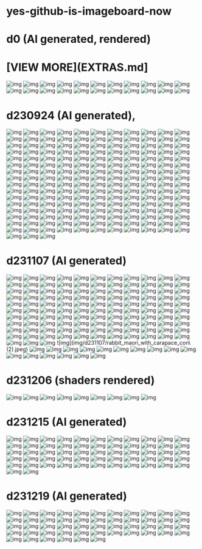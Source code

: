 # yes-github-is-imageboard-now

# d0 (AI generated, rendered)

# [VIEW MORE](EXTRAS.md]

![img](img/d0/Japanese_urban_downtown_hirise(1).jpeg)
![img](img/d0/Japanese_urban_downtown_hirise(2).jpeg)
![img](img/d0/Japanese_urban_downtown_hirise.jpeg)
![img](img/d0/alian_gem_crystal_stone_mutate-1.jpeg)
![img](img/d0/alian_gem_crystal_stone_mutate.jpeg)
![img](img/d0/battle_pass_game_ui_flat_outli(1).jpeg)
![img](img/d0/battle_pass_game_ui_flat_outli(2).jpeg)
![img](img/d0/battle_pass_game_ui_flat_outli(3).jpeg)
![img](img/d0/battle_pass_game_ui_flat_outli.jpeg)
![img](img/d0/d231128-0-fullhd.png)
![img](img/d0/d231128-1-fullhd.png)
![img](img/d0/d231128-100px.png)
![img](img/d0/d231128-2-fullhd.png)
![img](img/d0/d231128-3-fullhd.png)
![img](img/d0/d231128-4-fullhd.png)
![img](img/d0/d231128.png)
![img](img/d0/d231201-0.png)
![img](img/d0/d231206-0.png)
![img](img/d0/painterly_anime_artwork_Japane(1).jpeg)
![img](img/d0/painterly_anime_artwork_Japane.jpeg)
![img](img/d0/painterly_anime_artwork_overex(1).jpeg)
![img](img/d0/painterly_anime_artwork_overex.jpeg)

# d230924 (AI generated), 

![img](img/d230924/out-0%20(1).png)
![img](img/d230924/out-0%20(10).png)
![img](img/d230924/out-0%20(11).png)
![img](img/d230924/out-0%20(12).png)
![img](img/d230924/out-0%20(13).png)
![img](img/d230924/out-0%20(14).png)
![img](img/d230924/out-0%20(15).png)
![img](img/d230924/out-0%20(16).png)
![img](img/d230924/out-0%20(17).png)
![img](img/d230924/out-0%20(18).png)
![img](img/d230924/out-0%20(19).png)
![img](img/d230924/out-0%20(2).png)
![img](img/d230924/out-0%20(20).png)
![img](img/d230924/out-0%20(21).png)
![img](img/d230924/out-0%20(22).png)
![img](img/d230924/out-0%20(23).png)
![img](img/d230924/out-0%20(24).png)
![img](img/d230924/out-0%20(25).png)
![img](img/d230924/out-0%20(26).png)
![img](img/d230924/out-0%20(27).png)
![img](img/d230924/out-0%20(28).png)
![img](img/d230924/out-0%20(29).png)
![img](img/d230924/out-0%20(3).png)
![img](img/d230924/out-0%20(30).png)
![img](img/d230924/out-0%20(31).png)
![img](img/d230924/out-0%20(32).png)
![img](img/d230924/out-0%20(33).png)
![img](img/d230924/out-0%20(34).png)
![img](img/d230924/out-0%20(35).png)
![img](img/d230924/out-0%20(36).png)
![img](img/d230924/out-0%20(37).png)
![img](img/d230924/out-0%20(38).png)
![img](img/d230924/out-0%20(39).png)
![img](img/d230924/out-0%20(4).png)
![img](img/d230924/out-0%20(40).png)
![img](img/d230924/out-0%20(41).png)
![img](img/d230924/out-0%20(42).png)
![img](img/d230924/out-0%20(43).png)
![img](img/d230924/out-0%20(44).png)
![img](img/d230924/out-0%20(45).png)
![img](img/d230924/out-0%20(46).png)
![img](img/d230924/out-0%20(47).png)
![img](img/d230924/out-0%20(48).png)
![img](img/d230924/out-0%20(49).png)
![img](img/d230924/out-0%20(5).png)
![img](img/d230924/out-0%20(50).png)
![img](img/d230924/out-0%20(51).png)
![img](img/d230924/out-0%20(52).png)
![img](img/d230924/out-0%20(53).png)
![img](img/d230924/out-0%20(54).png)
![img](img/d230924/out-0%20(55).png)
![img](img/d230924/out-0%20(56).png)
![img](img/d230924/out-0%20(57).png)
![img](img/d230924/out-0%20(58).png)
![img](img/d230924/out-0%20(59).png)
![img](img/d230924/out-0%20(6).png)
![img](img/d230924/out-0%20(60).png)
![img](img/d230924/out-0%20(61).png)
![img](img/d230924/out-0%20(62).png)
![img](img/d230924/out-0%20(63).png)
![img](img/d230924/out-0%20(64).png)
![img](img/d230924/out-0%20(65).png)
![img](img/d230924/out-0%20(66).png)
![img](img/d230924/out-0%20(67).png)
![img](img/d230924/out-0%20(68).png)
![img](img/d230924/out-0%20(69).png)
![img](img/d230924/out-0%20(7).png)
![img](img/d230924/out-0%20(70).png)
![img](img/d230924/out-0%20(71).png)
![img](img/d230924/out-0%20(72).png)
![img](img/d230924/out-0%20(73).png)
![img](img/d230924/out-0%20(74).png)
![img](img/d230924/out-0%20(75).png)
![img](img/d230924/out-0%20(76).png)
![img](img/d230924/out-0%20(77).png)
![img](img/d230924/out-0%20(78).png)
![img](img/d230924/out-0%20(79).png)
![img](img/d230924/out-0%20(8).png)
![img](img/d230924/out-0%20(80).png)
![img](img/d230924/out-0%20(81).png)
![img](img/d230924/out-0%20(82).png)
![img](img/d230924/out-0%20(83).png)
![img](img/d230924/out-0%20(84).png)
![img](img/d230924/out-0%20(85).png)
![img](img/d230924/out-0%20(86).png)
![img](img/d230924/out-0%20(87).png)
![img](img/d230924/out-0%20(9).png)
![img](img/d230924/out-0.png)
![img](img/d230924/out-1%20(1).png)
![img](img/d230924/out-1%20(10).png)
![img](img/d230924/out-1%20(11).png)
![img](img/d230924/out-1%20(12).png)
![img](img/d230924/out-1%20(13).png)
![img](img/d230924/out-1%20(14).png)
![img](img/d230924/out-1%20(15).png)
![img](img/d230924/out-1%20(16).png)
![img](img/d230924/out-1%20(17).png)
![img](img/d230924/out-1%20(18).png)
![img](img/d230924/out-1%20(19).png)
![img](img/d230924/out-1%20(2).png)
![img](img/d230924/out-1%20(20).png)
![img](img/d230924/out-1%20(21).png)
![img](img/d230924/out-1%20(22).png)
![img](img/d230924/out-1%20(23).png)
![img](img/d230924/out-1%20(24).png)
![img](img/d230924/out-1%20(25).png)
![img](img/d230924/out-1%20(26).png)
![img](img/d230924/out-1%20(27).png)
![img](img/d230924/out-1%20(28).png)
![img](img/d230924/out-1%20(29).png)
![img](img/d230924/out-1%20(3).png)
![img](img/d230924/out-1%20(30).png)
![img](img/d230924/out-1%20(31).png)
![img](img/d230924/out-1%20(32).png)
![img](img/d230924/out-1%20(33).png)
![img](img/d230924/out-1%20(34).png)
![img](img/d230924/out-1%20(35).png)
![img](img/d230924/out-1%20(36).png)
![img](img/d230924/out-1%20(37).png)
![img](img/d230924/out-1%20(38).png)
![img](img/d230924/out-1%20(39).png)
![img](img/d230924/out-1%20(4).png)
![img](img/d230924/out-1%20(40).png)
![img](img/d230924/out-1%20(41).png)
![img](img/d230924/out-1%20(42).png)
![img](img/d230924/out-1%20(43).png)
![img](img/d230924/out-1%20(44).png)
![img](img/d230924/out-1%20(45).png)
![img](img/d230924/out-1%20(46).png)
![img](img/d230924/out-1%20(47).png)
![img](img/d230924/out-1%20(48).png)
![img](img/d230924/out-1%20(49).png)
![img](img/d230924/out-1%20(5).png)
![img](img/d230924/out-1%20(50).png)
![img](img/d230924/out-1%20(51).png)
![img](img/d230924/out-1%20(52).png)
![img](img/d230924/out-1%20(53).png)
![img](img/d230924/out-1%20(54).png)
![img](img/d230924/out-1%20(55).png)
![img](img/d230924/out-1%20(56).png)
![img](img/d230924/out-1%20(57).png)
![img](img/d230924/out-1%20(58).png)
![img](img/d230924/out-1%20(59).png)
![img](img/d230924/out-1%20(6).png)
![img](img/d230924/out-1%20(60).png)
![img](img/d230924/out-1%20(61).png)
![img](img/d230924/out-1%20(62).png)
![img](img/d230924/out-1%20(63).png)
![img](img/d230924/out-1%20(64).png)
![img](img/d230924/out-1%20(65).png)
![img](img/d230924/out-1%20(66).png)
![img](img/d230924/out-1%20(67).png)
![img](img/d230924/out-1%20(68).png)
![img](img/d230924/out-1%20(69).png)
![img](img/d230924/out-1%20(7).png)
![img](img/d230924/out-1%20(70).png)
![img](img/d230924/out-1%20(71).png)
![img](img/d230924/out-1%20(72).png)
![img](img/d230924/out-1%20(73).png)
![img](img/d230924/out-1%20(74).png)
![img](img/d230924/out-1%20(75).png)
![img](img/d230924/out-1%20(76).png)
![img](img/d230924/out-1%20(77).png)
![img](img/d230924/out-1%20(78).png)
![img](img/d230924/out-1%20(79).png)
![img](img/d230924/out-1%20(8).png)
![img](img/d230924/out-1%20(80).png)
![img](img/d230924/out-1%20(81).png)
![img](img/d230924/out-1%20(82).png)
![img](img/d230924/out-1%20(83).png)
![img](img/d230924/out-1%20(84).png)
![img](img/d230924/out-1%20(85).png)
![img](img/d230924/out-1%20(86).png)
![img](img/d230924/out-1%20(87).png)
![img](img/d230924/out-1%20(88).png)
![img](img/d230924/out-1%20(89).png)
![img](img/d230924/out-1%20(9).png)
![img](img/d230924/out-1%20(90).png)
![img](img/d230924/out-1.png)

# d231107 (AI generated)

![img](img/d231107/2023-10-18_165245.png)
![img](img/d231107/20975ea5885e402bae13d721.jpeg)
![img](img/d231107/20b402d5497d496e9e960931.jpeg)
![img](img/d231107/3D_cartoon_low_poly_banana_pen(1).jpeg)
![img](img/d231107/3D_cartoon_low_poly_banana_pen(2).jpeg)
![img](img/d231107/3D_cartoon_low_poly_banana_pen.jpeg)
![img](img/d231107/3D_cartoon_low_poly_carrot_pen.jpeg)
![img](img/d231107/3D_cartoon_low_poly_carrot_ren(1).jpeg)
![img](img/d231107/3D_cartoon_low_poly_carrot_ren(2).jpeg)
![img](img/d231107/3D_cartoon_low_poly_carrot_ren.jpeg)
![img](img/d231107/3D_cartoon_low_poly_grunge_app.jpeg)
![img](img/d231107/3D_cartoon_low_poly_grunge_car(1).jpeg)
![img](img/d231107/3D_cartoon_low_poly_grunge_car(2).jpeg)
![img](img/d231107/3D_cartoon_low_poly_grunge_car(3).jpeg)
![img](img/d231107/3D_cartoon_low_poly_grunge_car(4).jpeg)
![img](img/d231107/3D_cartoon_low_poly_grunge_car(5).jpeg)
![img](img/d231107/3D_cartoon_low_poly_grunge_car.jpeg)
![img](img/d231107/688b5b76ce20412194478dc5.jpeg)
![img](img/d231107/Eudemon_kraken_online_refuses_.jpeg)
![img](img/d231107/anime_cooking_ingredients_sing(1).jpeg)
![img](img/d231107/anime_cooking_ingredients_sing(10).jpeg)
![img](img/d231107/anime_cooking_ingredients_sing(11).jpeg)
![img](img/d231107/anime_cooking_ingredients_sing(12).jpeg)
![img](img/d231107/anime_cooking_ingredients_sing(13).jpeg)
![img](img/d231107/anime_cooking_ingredients_sing(14).jpeg)
![img](img/d231107/anime_cooking_ingredients_sing(15).jpeg)
![img](img/d231107/anime_cooking_ingredients_sing(16).jpeg)
![img](img/d231107/anime_cooking_ingredients_sing(17).jpeg)
![img](img/d231107/anime_cooking_ingredients_sing(18).jpeg)
![img](img/d231107/anime_cooking_ingredients_sing(19).jpeg)
![img](img/d231107/anime_cooking_ingredients_sing(2).jpeg)
![img](img/d231107/anime_cooking_ingredients_sing(20).jpeg)
![img](img/d231107/anime_cooking_ingredients_sing(21).jpeg)
![img](img/d231107/anime_cooking_ingredients_sing(22).jpeg)
![img](img/d231107/anime_cooking_ingredients_sing(23).jpeg)
![img](img/d231107/anime_cooking_ingredients_sing(24).jpeg)
![img](img/d231107/anime_cooking_ingredients_sing(25).jpeg)
![img](img/d231107/anime_cooking_ingredients_sing(26).jpeg)
![img](img/d231107/anime_cooking_ingredients_sing(27).jpeg)
![img](img/d231107/anime_cooking_ingredients_sing(28).jpeg)
![img](img/d231107/anime_cooking_ingredients_sing(29).jpeg)
![img](img/d231107/anime_cooking_ingredients_sing(3).jpeg)
![img](img/d231107/anime_cooking_ingredients_sing(30).jpeg)
![img](img/d231107/anime_cooking_ingredients_sing(31).jpeg)
![img](img/d231107/anime_cooking_ingredients_sing(32).jpeg)
![img](img/d231107/anime_cooking_ingredients_sing(33).jpeg)
![img](img/d231107/anime_cooking_ingredients_sing(34).jpeg)
![img](img/d231107/anime_cooking_ingredients_sing(35).jpeg)
![img](img/d231107/anime_cooking_ingredients_sing(4).jpeg)
![img](img/d231107/anime_cooking_ingredients_sing(5).jpeg)
![img](img/d231107/anime_cooking_ingredients_sing(6).jpeg)
![img](img/d231107/anime_cooking_ingredients_sing(7).jpeg)
![img](img/d231107/anime_cooking_ingredients_sing(8).jpeg)
![img](img/d231107/anime_cooking_ingredients_sing(9).jpeg)
![img](img/d231107/anime_cooking_ingredients_sing.jpeg)
![img](img/d231107/banana_d_d_fantasy_highly_deta.jpeg)
![img](img/d231107/banana_studio_ghibli_style_art.jpeg)
![img](img/d231107/black_and_white_technical_draw(1).jpeg)
![img](img/d231107/black_and_white_technical_draw(2).jpeg)
![img](img/d231107/black_and_white_technical_draw(3).jpeg)
![img](img/d231107/black_and_white_technical_draw(4).jpeg)
![img](img/d231107/black_and_white_technical_draw.jpeg)
![img](img/d231107/burgers_ingridens_icon_set_on_.jpeg)
![img](img/d231107/cocktail_ingredients_icon_set_(1).jpeg)
![img](img/d231107/cocktail_ingredients_icon_set_(2).jpeg)
![img](img/d231107/cocktail_ingredients_icon_set_(3).jpeg)
![img](img/d231107/cocktail_ingredients_icon_set_.jpeg)
![img](img/d231107/d231024-1.png)
![img](img/d231107/d231024.png)
![img](img/d231107/d231028-1.png)
![img](img/d231107/d231028.png)
![img](img/d231107/elephant_maori_with_carapace_c(1).jpeg)
![img](img/d231107/elephant_maori_with_carapace_c.jpeg)
![img](img/d231107/fantasy_potion_ingredients_ico.jpeg)
![img](img/d231107/food_icon_set_on_simple_white_(1).jpeg)
![img](img/d231107/food_icon_set_on_simple_white_(2).jpeg)
![img](img/d231107/food_icon_set_on_simple_white_(3).jpeg)
![img](img/d231107/food_icon_set_on_simple_white_(4).jpeg)
![img](img/d231107/food_icon_set_on_simple_white_.jpeg)
![img](img/d231107/food_ingridens_icon_set_on_sim(1).jpeg)
![img](img/d231107/food_ingridens_icon_set_on_sim(2).jpeg)
![img](img/d231107/food_ingridens_icon_set_on_sim(3).jpeg)
![img](img/d231107/food_ingridens_icon_set_on_sim(4).jpeg)
![img](img/d231107/food_ingridens_icon_set_on_sim.jpeg)
![img](img/d231107/fruits_icon_set_on_simple_back(1).jpeg)
![img](img/d231107/fruits_icon_set_on_simple_back(2).jpeg)
![img](img/d231107/fruits_icon_set_on_simple_back(3).jpeg)
![img](img/d231107/fruits_icon_set_on_simple_back.jpeg)
![img](img/d231107/fruits_icon_set_on_simple_whit(1).jpeg)
![img](img/d231107/fruits_icon_set_on_simple_whit(2).jpeg)
![img](img/d231107/fruits_icon_set_on_simple_whit(3).jpeg)
![img](img/d231107/fruits_icon_set_on_simple_whit.jpeg)
![img](img/d231107/game_icons_fruits_realistic_ph(1).jpeg)
![img](img/d231107/game_icons_fruits_realistic_ph(2).jpeg)
![img](img/d231107/game_icons_fruits_realistic_ph(3).jpeg)
![img](img/d231107/game_icons_fruits_realistic_ph.jpeg)
![img](img/d231107/notify-mark-d231027.png)
![img](img/d231107/out-0.png)
![img](img/d231107/out-1.png)
![img](img/d231107/out-2.png)
![img](img/d231107/potion_ingredients_icon_set_on(1).jpeg)
![img](img/d231107/potion_ingredients_icon_set_on(10).jpeg)
![img](img/d231107/potion_ingredients_icon_set_on(11).jpeg)
![img](img/d231107/potion_ingredients_icon_set_on(12).jpeg)
![img](img/d231107/potion_ingredients_icon_set_on(2).jpeg)
![img](img/d231107/potion_ingredients_icon_set_on(3).jpeg)
![img](img/d231107/potion_ingredients_icon_set_on(4).jpeg)
![img](img/d231107/potion_ingredients_icon_set_on(5).jpeg)
![img](img/d231107/potion_ingredients_icon_set_on(6).jpeg)
![img](img/d231107/potion_ingredients_icon_set_on(7).jpeg)
![img](img/d231107/potion_ingredients_icon_set_on(8).jpeg)
![img](img/d231107/potion_ingredients_icon_set_on(9).jpeg)
![img](img/d231107/potion_ingredients_icon_set_on.jpeg)
![img](img/d231107/rabbit_maori_with_carapace_con\ (2).jpeg)
![img](img/d231107/rabbit_maori_with_carapace_con(1).jpeg)
![img](img/d231107/rabbit_maori_with_carapace_con(2).jpeg)
![img](img/d231107/rabbit_maori_with_carapace_con(3).jpeg)
![img](img/d231107/rabbit_maori_with_carapace_con(4).jpeg)
![img](img/d231107/rabbit_maori_with_carapace_con(5).jpeg)
![img](img/d231107/rabbit_maori_with_carapace_con(6).jpeg)
![img](img/d231107/rabbit_maori_with_carapace_con.jpeg)
![img](img/d231107/single_lemon_on_simple_backgro(1).jpeg)
![img](img/d231107/single_lemon_on_simple_backgro(2).jpeg)
![img](img/d231107/single_lemon_on_simple_backgro(3).jpeg)
![img](img/d231107/single_lemon_on_simple_backgro.jpeg)
![img](img/d231107/thigh_gap_genetic_sonatine_in_(1).jpeg)
![img](img/d231107/thigh_gap_genetic_sonatine_in_.jpeg)
![img](img/d231107/tile-231015.png)
![img](img/d231107/untitled.png)
![img](img/d231107/vfx_particle_d231027.png)

# d231206 (shaders rendered)

![img](img/d231206/d231206-1.png)
![img](img/d231206/d231206-2.png)
![img](img/d231206/d231206-3.png)
![img](img/d231206/d231206-4.png)
![img](img/d231206/d231206-5.png)
![img](img/d231206/d231206-6.png)
![img](img/d231206/d231206-7.png)
![img](img/d231206/d231206-8.png)
![img](img/d231206/d231206-9.png)

# d231215 (AI generated)

![img](img/d231215/All_the_little_pieces_make_up_(1).jpeg)
![img](img/d231215/All_the_little_pieces_make_up_(10).jpeg)
![img](img/d231215/All_the_little_pieces_make_up_(11).jpeg)
![img](img/d231215/All_the_little_pieces_make_up_(12).jpeg)
![img](img/d231215/All_the_little_pieces_make_up_(13).jpeg)
![img](img/d231215/All_the_little_pieces_make_up_(14).jpeg)
![img](img/d231215/All_the_little_pieces_make_up_(15).jpeg)
![img](img/d231215/All_the_little_pieces_make_up_(16).jpeg)
![img](img/d231215/All_the_little_pieces_make_up_(17).jpeg)
![img](img/d231215/All_the_little_pieces_make_up_(18).jpeg)
![img](img/d231215/All_the_little_pieces_make_up_(19).jpeg)
![img](img/d231215/All_the_little_pieces_make_up_(2).jpeg)
![img](img/d231215/All_the_little_pieces_make_up_(20).jpeg)
![img](img/d231215/All_the_little_pieces_make_up_(21).jpeg)
![img](img/d231215/All_the_little_pieces_make_up_(22).jpeg)
![img](img/d231215/All_the_little_pieces_make_up_(23).jpeg)
![img](img/d231215/All_the_little_pieces_make_up_(24).jpeg)
![img](img/d231215/All_the_little_pieces_make_up_(25).jpeg)
![img](img/d231215/All_the_little_pieces_make_up_(26).jpeg)
![img](img/d231215/All_the_little_pieces_make_up_(27).jpeg)
![img](img/d231215/All_the_little_pieces_make_up_(28).jpeg)
![img](img/d231215/All_the_little_pieces_make_up_(29).jpeg)
![img](img/d231215/All_the_little_pieces_make_up_(3).jpeg)
![img](img/d231215/All_the_little_pieces_make_up_(30).jpeg)
![img](img/d231215/All_the_little_pieces_make_up_(31).jpeg)
![img](img/d231215/All_the_little_pieces_make_up_(32).jpeg)
![img](img/d231215/All_the_little_pieces_make_up_(33).jpeg)
![img](img/d231215/All_the_little_pieces_make_up_(34).jpeg)
![img](img/d231215/All_the_little_pieces_make_up_(35).jpeg)
![img](img/d231215/All_the_little_pieces_make_up_(36).jpeg)
![img](img/d231215/All_the_little_pieces_make_up_(37).jpeg)
![img](img/d231215/All_the_little_pieces_make_up_(38).jpeg)
![img](img/d231215/All_the_little_pieces_make_up_(39).jpeg)
![img](img/d231215/All_the_little_pieces_make_up_(4).jpeg)
![img](img/d231215/All_the_little_pieces_make_up_(40).jpeg)
![img](img/d231215/All_the_little_pieces_make_up_(41).jpeg)
![img](img/d231215/All_the_little_pieces_make_up_(42).jpeg)
![img](img/d231215/All_the_little_pieces_make_up_(43).jpeg)
![img](img/d231215/All_the_little_pieces_make_up_(44).jpeg)
![img](img/d231215/All_the_little_pieces_make_up_(45).jpeg)
![img](img/d231215/All_the_little_pieces_make_up_(46).jpeg)
![img](img/d231215/All_the_little_pieces_make_up_(47).jpeg)
![img](img/d231215/All_the_little_pieces_make_up_(48).jpeg)
![img](img/d231215/All_the_little_pieces_make_up_(49).jpeg)
![img](img/d231215/All_the_little_pieces_make_up_(5).jpeg)
![img](img/d231215/All_the_little_pieces_make_up_(50).jpeg)
![img](img/d231215/All_the_little_pieces_make_up_(51).jpeg)
![img](img/d231215/All_the_little_pieces_make_up_(52).jpeg)
![img](img/d231215/All_the_little_pieces_make_up_(53).jpeg)
![img](img/d231215/All_the_little_pieces_make_up_(54).jpeg)
![img](img/d231215/All_the_little_pieces_make_up_(6).jpeg)
![img](img/d231215/All_the_little_pieces_make_up_(7).jpeg)
![img](img/d231215/All_the_little_pieces_make_up_(8).jpeg)
![img](img/d231215/All_the_little_pieces_make_up_(9).jpeg)
![img](img/d231215/All_the_little_pieces_make_up_.jpeg)
![img](img/d231215/painterly_digital_painting_All.jpeg)
![img](img/d231215/pixel_art_All_the_little_piece.jpeg)

# d231219 (AI generated)

![img](img/d231219/All_the_little_pieces_make_up_(1).jpeg)
![img](img/d231219/All_the_little_pieces_make_up_(10).jpeg)
![img](img/d231219/All_the_little_pieces_make_up_(11).jpeg)
![img](img/d231219/All_the_little_pieces_make_up_(12).jpeg)
![img](img/d231219/All_the_little_pieces_make_up_(13).jpeg)
![img](img/d231219/All_the_little_pieces_make_up_(14).jpeg)
![img](img/d231219/All_the_little_pieces_make_up_(15).jpeg)
![img](img/d231219/All_the_little_pieces_make_up_(16).jpeg)
![img](img/d231219/All_the_little_pieces_make_up_(17).jpeg)
![img](img/d231219/All_the_little_pieces_make_up_(2).jpeg)
![img](img/d231219/All_the_little_pieces_make_up_(3).jpeg)
![img](img/d231219/All_the_little_pieces_make_up_(4).jpeg)
![img](img/d231219/All_the_little_pieces_make_up_(5).jpeg)
![img](img/d231219/All_the_little_pieces_make_up_(6).jpeg)
![img](img/d231219/All_the_little_pieces_make_up_(7).jpeg)
![img](img/d231219/All_the_little_pieces_make_up_(8).jpeg)
![img](img/d231219/All_the_little_pieces_make_up_(9).jpeg)
![img](img/d231219/All_the_little_pieces_make_up_.jpeg)
![img](img/d231219/An_intriguing_close-up_view_of.jpeg)
![img](img/d231219/alian_gem_crystal_stone_mutate(1).jpeg)
![img](img/d231219/alian_gem_crystal_stone_mutate(2).jpeg)
![img](img/d231219/alian_gem_crystal_stone_mutate(3).jpeg)
![img](img/d231219/alian_gem_crystal_stone_mutate(4).jpeg)
![img](img/d231219/alian_gem_crystal_stone_mutate.jpeg)
![img](img/d231219/isometric_game_rpg_character_s(1).jpeg)
![img](img/d231219/isometric_game_rpg_character_s(10).jpeg)
![img](img/d231219/isometric_game_rpg_character_s(11).jpeg)
![img](img/d231219/isometric_game_rpg_character_s(12).jpeg)
![img](img/d231219/isometric_game_rpg_character_s(13).jpeg)
![img](img/d231219/isometric_game_rpg_character_s(14).jpeg)
![img](img/d231219/isometric_game_rpg_character_s(15).jpeg)
![img](img/d231219/isometric_game_rpg_character_s(16).jpeg)
![img](img/d231219/isometric_game_rpg_character_s(17).jpeg)
![img](img/d231219/isometric_game_rpg_character_s(18).jpeg)
![img](img/d231219/isometric_game_rpg_character_s(19).jpeg)
![img](img/d231219/isometric_game_rpg_character_s(2).jpeg)
![img](img/d231219/isometric_game_rpg_character_s(20).jpeg)
![img](img/d231219/isometric_game_rpg_character_s(21).jpeg)
![img](img/d231219/isometric_game_rpg_character_s(22).jpeg)
![img](img/d231219/isometric_game_rpg_character_s(23).jpeg)
![img](img/d231219/isometric_game_rpg_character_s(24).jpeg)
![img](img/d231219/isometric_game_rpg_character_s(25).jpeg)
![img](img/d231219/isometric_game_rpg_character_s(3).jpeg)
![img](img/d231219/isometric_game_rpg_character_s(4).jpeg)
![img](img/d231219/isometric_game_rpg_character_s(5).jpeg)
![img](img/d231219/isometric_game_rpg_character_s(6).jpeg)
![img](img/d231219/isometric_game_rpg_character_s(7).jpeg)
![img](img/d231219/isometric_game_rpg_character_s(8).jpeg)
![img](img/d231219/isometric_game_rpg_character_s(9).jpeg)
![img](img/d231219/isometric_game_rpg_character_s.jpeg)
